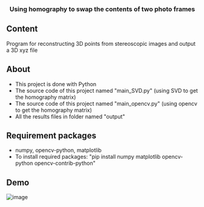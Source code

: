 <h3 align="center">
  Using homography to swap the contents of two photo frames
</h3>

## Content
Program for reconstructing 3D points from stereoscopic images and output a 3D xyz file

## About
- This project is done with Python
- The source code of this project named "main_SVD.py"    (using SVD to get the homography matrix)
- The source code of this project named "main_opencv.py" (using opencv to get the homography matrix)
- All the results files in folder named "output"

## Requirement packages
- numpy, opencv-python, matplotlib
- To install required packages: "pip install numpy matplotlib opencv-python opencv-contrib-python"

## Demo
![image](https://github.com/ntkhoa95/Using_Homography_To_Swap_The_Contents/blob/main/demo/demo.jpg)
